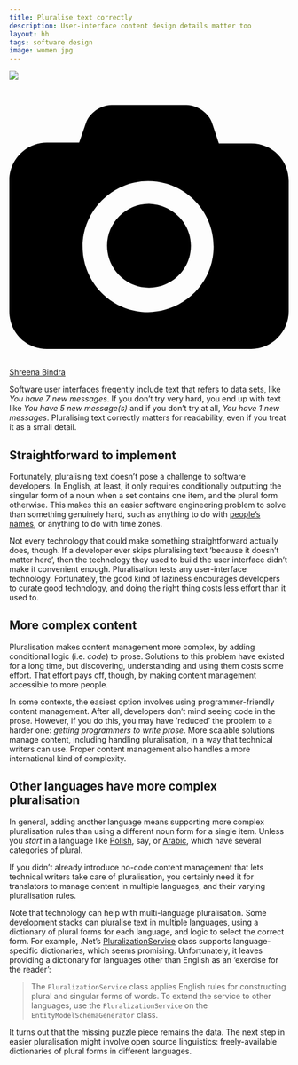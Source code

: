 ```yaml
---
title: Pluralise text correctly
description: User-interface content design details matter too
layout: hh
tags: software design
image: women.jpg
---
```


![](women.jpg)

<a class="unsplash" href="https://unsplash.com/photos/CLUtKzmwdKQ" rel="noopener noreferrer"><span><svg xmlns="http://www.w3.org/2000/svg" viewBox="0 0 32 32"><title>unsplash-logo</title><path d="M20.8 18.1c0 2.7-2.2 4.8-4.8 4.8s-4.8-2.1-4.8-4.8c0-2.7 2.2-4.8 4.8-4.8 2.7.1 4.8 2.2 4.8 4.8zm11.2-7.4v14.9c0 2.3-1.9 4.3-4.3 4.3h-23.4c-2.4 0-4.3-1.9-4.3-4.3v-15c0-2.3 1.9-4.3 4.3-4.3h3.7l.8-2.3c.4-1.1 1.7-2 2.9-2h8.6c1.2 0 2.5.9 2.9 2l.8 2.4h3.7c2.4 0 4.3 1.9 4.3 4.3zm-8.6 7.5c0-4.1-3.3-7.5-7.5-7.5-4.1 0-7.5 3.4-7.5 7.5s3.3 7.5 7.5 7.5c4.2-.1 7.5-3.4 7.5-7.5z"></path></svg></span><span>Shreena Bindra</span></a>

Software user interfaces freqently include text that refers to data sets, like _You have 7 new messages_.
If you don’t try very hard, you end up with text like _You have 5 new message(s)_
and if you don’t try at all, _You have 1 new messages_.
Pluralising text correctly matters for readability, even if you treat it as a small detail.

## Straightforward to implement

Fortunately, pluralising text doesn’t pose a challenge to software developers.
In English, at least, it only requires conditionally outputting the singular form of a noun when a set contains one item, and the plural form otherwise.
This makes this an easier software engineering problem to solve than something genuinely hard, such as anything to do with [people’s names](respect-personal-names),
or anything to do with time zones.

Not every technology that could make something straightforward actually does, though.
If a developer ever skips pluralising text ‘because it doesn’t matter here’, 
then the technology they used to build the user interface didn’t make it convenient enough.
Pluralisation tests any user-interface technology.
Fortunately, the good kind of laziness encourages developers to curate good technology,
and doing the right thing costs less effort than it used to.

## More complex content

Pluralisation makes content management more complex, by adding conditional logic (i.e. _code_) to prose.
Solutions to this problem have existed for a long time, but discovering, understanding and using them costs some effort.
That effort pays off, though, by making content management accessible to more people.

In some contexts, the easiest option involves using programmer-friendly content management.
After all, developers don’t mind seeing code in the prose.
However, if you do this, you may have ‘reduced’ the problem to a harder one:
_getting programmers to write prose_.
More scalable solutions manage content, including handling pluralisation, in a way that technical writers can use.
Proper content management also handles a more international kind of complexity.

## Other languages have more complex pluralisation

In general, adding another language means supporting more complex pluralisation rules than using a different noun form for a single item.
Unless you _start_ in a language like [Polish](https://unicode-org.github.io/cldr-staging/charts/latest/supplemental/language_plural_rules.html#pl), say, or 
[Arabic](https://unicode-org.github.io/cldr-staging/charts/latest/supplemental/language_plural_rules.html#ar),
which have several categories of plural.

If you didn’t already introduce no-code content management that lets technical writers take care of pluralisation, you certainly need it for translators to manage content in multiple languages, and their varying pluralisation rules.

Note that technology can help with multi-language pluralisation.
Some development stacks can pluralise text in multiple languages, using a dictionary of plural forms for each language, and logic to select the correct form.
For example, .Net’s [PluralizationService](https://docs.microsoft.com/en-us/dotnet/api/system.data.entity.design.pluralizationservices.pluralizationservice?view=netframework-4.8)
class supports language-specific dictionaries, which seems promising.
Unfortunately, it leaves providing a dictionary for languages other than English as an ‘exercise for the reader’:

> The `PluralizationService` class applies English rules for constructing plural and singular forms of words.
> To extend the service to other languages, use the `PluralizationService` on the `EntityModelSchemaGenerator` class.

It turns out that the missing puzzle piece remains the data.
The next step in easier pluralisation might involve open source linguistics:
freely-available dictionaries of plural forms in different languages.
